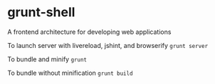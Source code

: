 # grunt-shell
A frontend architecture for developing web applications

To launch server with livereload, jshint, and browserify
`grunt server`

To bundle and minify
`grunt`

To bundle without minification
`grunt build`
